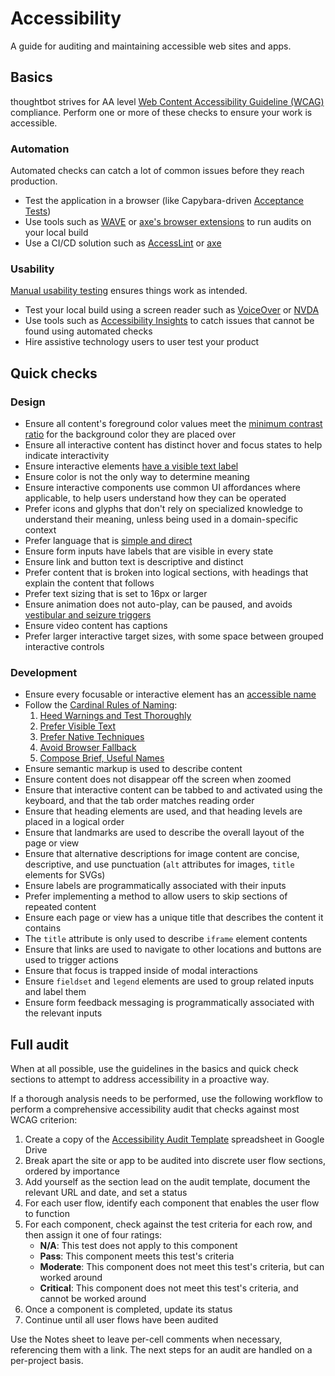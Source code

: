 # Accessibility

A guide for auditing and maintaining accessible web sites and apps.

## Basics

thoughtbot strives for AA level [Web Content Accessibility Guideline (WCAG)]
compliance. Perform one or more of these checks to ensure your work is
accessible.

### Automation

Automated checks can catch a lot of common issues before they reach production.

- Test the application in a browser (like Capybara-driven [Acceptance
  Tests](./testing-rspec/README.md#acceptance-tests))
- Use tools such as [WAVE] or [axe's browser extensions] to run audits on your
  local build
- Use a CI/CD solution such as [AccessLint] or [axe]

### Usability

[Manual usability testing] ensures things work as intended.

- Test your local build using a screen reader such as [VoiceOver] or [NVDA]
- Use tools such as [Accessibility Insights] to catch issues that cannot be
  found using automated checks
- Hire assistive technology users to user test your product

## Quick checks

### Design

- Ensure all content's foreground color values meet the [minimum contrast ratio]
  for the background color they are placed over
- Ensure all interactive content has distinct hover and focus states to help
  indicate interactivity
- Ensure interactive elements [have a visible text label][rule-2]
- Ensure color is not the only way to determine meaning
- Ensure interactive components use common UI affordances where applicable, to
  help users understand how they can be operated
- Prefer icons and glyphs that don't rely on specialized knowledge to understand
  their meaning, unless being used in a domain-specific context
- Prefer language that is [simple and direct]
- Ensure form inputs have labels that are visible in every state
- Ensure link and button text is descriptive and distinct
- Prefer content that is broken into logical sections, with headings that
  explain the content that follows
- Prefer text sizing that is set to 16px or larger
- Ensure animation does not auto-play, can be paused, and avoids [vestibular and
  seizure triggers]
- Ensure video content has captions
- Prefer larger interactive target sizes, with some space between grouped
  interactive controls

### Development

- Ensure every focusable or interactive element has an [accessible name][]
- Follow the [Cardinal Rules of Naming][]:
  1. [Heed Warnings and Test Thoroughly][rule-1]
  2. [Prefer Visible Text][rule-2]
  3. [Prefer Native Techniques][rule-3]
  4. [Avoid Browser Fallback][rule-4]
  5. [Compose Brief, Useful Names][rule-5]
- Ensure semantic markup is used to describe content
- Ensure content does not disappear off the screen when zoomed
- Ensure that interactive content can be tabbed to and activated using the
  keyboard, and that the tab order matches reading order
- Ensure that heading elements are used, and that heading levels are placed in a
  logical order
- Ensure that landmarks are used to describe the overall layout of the page or
  view
- Ensure that alternative descriptions for image content are concise,
  descriptive, and use punctuation (`alt` attributes for images, `title`
  elements for SVGs)
- Ensure labels are programmatically associated with their inputs
- Prefer implementing a method to allow users to skip sections of repeated
  content
- Ensure each page or view has a unique title that describes the content it
  contains
- The `title` attribute is only used to describe `iframe` element contents
- Ensure that links are used to navigate to other locations and buttons are used
  to trigger actions
- Ensure that focus is trapped inside of modal interactions
- Ensure `fieldset` and `legend` elements are used to group related inputs and
  label them
- Ensure form feedback messaging is programmatically associated with the
  relevant inputs

[accessible name]: https://www.w3.org/TR/wai-aria-practices/#names_and_descriptions
[Cardinal Rules of Naming]: https://www.w3.org/TR/wai-aria-practices/#naming_cardinal_rules
[rule-1]: https://www.w3.org/TR/wai-aria-practices/#naming_rule_heed_warnings
[rule-2]: https://www.w3.org/TR/wai-aria-practices/#naming_rule_visible_text
[rule-3]: https://www.w3.org/TR/wai-aria-practices/#naming_rule_native_techniques
[rule-4]: https://www.w3.org/TR/wai-aria-practices/#naming_rule_avoid_fallback
[rule-5]: https://www.w3.org/TR/wai-aria-practices/#naming_rule_brief_names

## Full audit

When at all possible, use the guidelines in the basics and quick check sections
to attempt to address accessibility in a proactive way.

If a thorough analysis needs to be performed, use the following workflow to
perform a comprehensive accessibility audit that checks against most WCAG
criterion:

1. Create a copy of the [Accessibility Audit Template] spreadsheet in Google
Drive
1. Break apart the site or app to be audited into discrete user flow sections,
ordered by importance
1. Add yourself as the section lead on the audit template, document the relevant
URL and date, and set a status
1. For each user flow, identify each component that enables the user flow to
function
1. For each component, check against the test criteria for each row, and then
assign it one of four ratings:
   - **N/A**: This test does not apply to this component
   - **Pass**: This component meets this test's criteria
   - **Moderate**: This component does not meet this test's criteria, but can
     worked around
   - **Critical**: This component does not meet this test's criteria, and cannot
     be worked around
1. Once a component is completed, update its status
1. Continue until all user flows have been audited

Use the Notes sheet to leave per-cell comments when necessary, referencing them
with a link. The next steps for an audit are handled on a per-project basis.

[accessibility audit template]: https://docs.google.com/spreadsheets/d/1Ys-0U5BY-Ct_phy7gk9XJmn4nBTMFTh08aTQ6U1kB_4/edit?usp=sharing
[accesslint]: https://github.com/marketplace/accesslint
[axe]: https://www.deque.com/axe/axe-for-web/integrations/
[axe's browser extensions]: https://www.deque.com/axe/axe-for-web/
[minimum contrast ratio]: https://webaim.org/resources/linkcontrastchecker/
[manual usability testing]: https://www.smashingmagazine.com/2018/09/importance-manual-accessibility-testing/
[nvda]: https://a11yproject.com/posts/getting-started-with-nvda/
[accessibility insights]: https://accessibilityinsights.io
[simple and direct]: https://datayze.com/readability-analyzer.php
[vestibular and seizure triggers]: https://alistapart.com/article/designing-safer-web-animation-for-motion-sensitivity/
[voiceover]: https://a11yproject.com/posts/getting-started-with-voiceover/
[wave]: https://wave.webaim.org/extension/
[web content accessibility guideline (wcag)]: https://www.w3.org/WAI/standards-guidelines/wcag/
